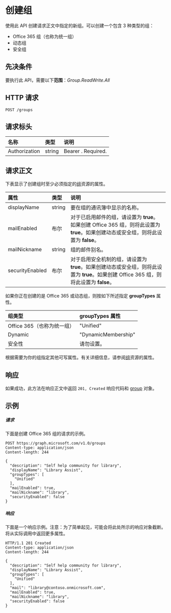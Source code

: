 # <a name="create-group"></a>创建组

使用此 API 创建请求正文中指定的新组。可以创建一个包含 3 种类型的组：

* Office 365 组（也称为统一组）
* 动态组
* 安全组


## <a name="prerequisites"></a>先决条件
要执行此 API，需要以下**范围**：_Group.ReadWrite.All_ 
## <a name="http-request"></a>HTTP 请求
<!-- { "blockType": "ignored" } -->
```http
POST /groups
```
## <a name="request-headers"></a>请求标头
| 名称       | 类型 | 说明|
|:---------------|:--------|:----------|
| Authorization  | string  | Bearer <token>. Required. |

## <a name="request-body"></a>请求正文
下表显示了创建组时至少必须指定的[组](../resources/group.md)资源的属性。 

| 属性 | 类型 | 说明|
|:---------------|:--------|:----------|
| displayName | string | 要在组的通讯簿中显示的名称。 |
| mailEnabled | 布尔 | 对于已启用邮件的组，请设置为 **true**。如果创建 Office 365 组，则将此设置为 **true**。如果创建动态或安全组，则将此设置为 **false**。|
| mailNickname | string | 组的邮件别名。 |
| securityEnabled | 布尔 | 对于启用安全机制的组，请设置为 **true**。如果创建动态或安全组，则将此设置为 **true**。如果创建 Office 365 组，则将此设置为 **false**。 |

如果你正在创建的是 Office 365 或动态组，则按如下所述指定 **groupTypes** 属性。

| 组类型 | **groupTypes** 属性 |
|:--------------|:------------------------|
| Office 365（也称为统一组）| "Unified" | 
| Dynamic | "DynamicMembership" | 
| 安全性 | 请勿设置。 | 

根据需要为你的组指定其他可写属性。有关详细信息，请参阅[组](../resources/group.md)资源的属性。

## <a name="response"></a>响应
如果成功，此方法在响应正文中返回 `201, Created` 响应代码和 [group](../resources/group.md) 对象。

## <a name="example"></a>示例
##### <a name="request"></a>请求
下面是创建 Office 365 组的请求的示例。
<!-- {
  "blockType": "request",
  "name": "create_group_from_groups"
}-->
```http
POST https://graph.microsoft.com/v1.0/groups
Content-type: application/json
Content-length: 244

{
  "description": "Self help community for library",
  "displayName": "Library Assist",
  "groupTypes": [
    "Unified"
  ],
  "mailEnabled": true,
  "mailNickname": "library",
  "securityEnabled": false
}
```

##### <a name="response"></a>响应
下面是一个响应示例。注意：为了简单起见，可能会将此处所示的响应对象截断。将从实际调用中返回更多属性。
<!-- {
  "blockType": "response",
  "truncated": true,
  "@odata.type": "microsoft.graph.group"
} -->
```http
HTTP/1.1 201 Created
Content-type: application/json
Content-length: 244

{
  "description": "Self help community for library",
  "displayName": "Library Assist",
  "groupTypes": [
    "Unified"
  ],
  "mail": "library@contoso.onmicrosoft.com",
  "mailEnabled": true,
  "mailNickname": "library",
  "securityEnabled": false
}
```

<!-- uuid: 8fcb5dbc-d5aa-4681-8e31-b001d5168d79
2015-10-25 14:57:30 UTC -->
<!-- {
  "type": "#page.annotation",
  "description": "Create group",
  "keywords": "",
  "section": "documentation",
  "tocPath": ""
}-->
